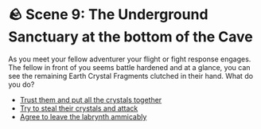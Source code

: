# 🪨 Scene 9: The Underground Sanctuary at the bottom of the Cave

As you meet your fellow adventurer your flight or fight response engages. The fellow in front of you seems battle hardened and at a glance, you can see the remaining Earth Crystal Fragments clutched in their hand. What do you do?

-   [Trust them and put all the crystals together](/.B-scene1a)
-   [Try to steal their crystals and attack](./B-scene1END1)
-   [Agree to leave the labrynth ammicably](./B-scene1END2)